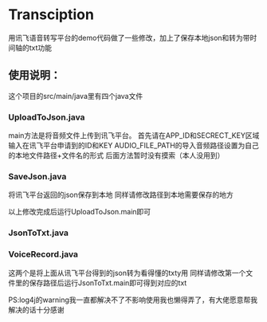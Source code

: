 # Transciption
用讯飞语音转写平台的demo代码做了一些修改，加上了保存本地json和转为带时间轴的txt功能

## 使用说明：
这个项目的src/main/java里有四个java文件

### UploadToJson.java
main方法是将音频文件上传到讯飞平台。
首先请在APP_ID和SECRECT_KEY区域输入在讯飞平台申请到的ID和KEY
AUDIO_FILE_PATH的导入音频路径设置为自己的本地文件路径+文件名的形式
后面方法暂时没有摸索（本人没用到）
### SaveJson.java
将讯飞平台返回的json保存到本地
同样请修改路径到本地需要保存的地方

以上修改完成后运行UploadToJson.main即可

### JsonToTxt.java
### VoiceRecord.java
这两个是将上面从讯飞平台得到的json转为看得懂的txty用
同样请修改第一个文件里的保存路径后运行JsonToTxt.main即可得到对应的txt

PS:log4j的warning我一直都解决不了不影响使用我也懒得弄了，有大佬愿意帮我解决的话十分感谢
